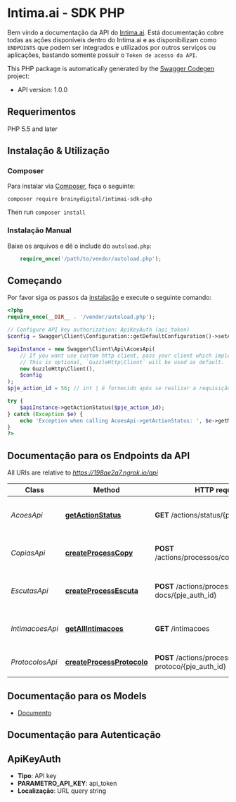 # Intima.ai - SDK PHP
Bem vindo a documentação da API do [Intima.ai](https://app.intima.ai). Está documentação cobre todas as ações disponíveis dentro do Intima.ai e as disponibilizam como `ENDPOINTS` que podem ser integrados e utilizados por outros serviços ou aplicações, bastando somente possuir o `Token de acesso da API`.

This PHP package is automatically generated by the [Swagger Codegen](https://github.com/swagger-api/swagger-codegen) project:

- API version: 1.0.0

## Requerimentos

PHP 5.5 and later

## Instalação & Utilização
### Composer

Para instalar via [Composer](http://getcomposer.org/), faça o seguinte:

```
composer require brainydigital/intimai-sdk-php
```

Then run `composer install`

### Instalação Manual

Baixe os arquivos e dê o include do `autoload.php`:

```php
    require_once('/path/to/vendor/autoload.php');
```

## Começando

Por favor siga os passos da [instalação](#installation--usage) e execute o seguinte comando:

```php
<?php
require_once(__DIR__ . '/vendor/autoload.php');

// Configure API key authorization: ApiKeyAuth (api_token)
$config = Swagger\Client\Configuration::getDefaultConfiguration()->setApiKey('api_token', 'YOUR_API_KEY');

$apiInstance = new Swagger\Client\Api\AcoesApi(
    // If you want use custom http client, pass your client which implements `GuzzleHttp\ClientInterface`.
    // This is optional, `GuzzleHttp\Client` will be used as default.
    new GuzzleHttp\Client(),
    $config
);
$pje_action_id = 56; // int | é fornecido após se realizar a requisição de qualquer ação para o Intima.ai

try {
    $apiInstance->getActionStatus($pje_action_id);
} catch (Exception $e) {
    echo 'Exception when calling AcoesApi->getActionStatus: ', $e->getMessage(), PHP_EOL;
}
?>
```

## Documentação para os Endpoints da API

All URIs are relative to *https://198ae2a7.ngrok.io/api*

Class | Method | HTTP request | Description
------------ | ------------- | ------------- | -------------
*AcoesApi* | [**getActionStatus**](docs/Api/AcoesApi.md#getactionstatus) | **GET** /actions/status/{pje_action_id} | Checa o resultado de uma ação
*CopiasApi* | [**createProcessCopy**](docs/Api/CopiasApi.md#createprocesscopy) | **POST** /actions/processos/copy/{pje_auth_id} | Realiza uma nova cópia processual
*EscutasApi* | [**createProcessEscuta**](docs/Api/EscutasApi.md#createprocessescuta) | **POST** /actions/process-docs/{pje_auth_id} | Realiza uma nova escuta processual
*IntimacoesApi* | [**getAllIntimacoes**](docs/Api/IntimacoesApi.md#getallintimacoes) | **GET** /intimacoes | Visualiza todas as intimações capturadas
*ProtocolosApi* | [**createProcessProtocolo**](docs/Api/ProtocolosApi.md#createprocessprotocolo) | **POST** /actions/process-protoco/{pje_auth_id} | Realiza um novo protocolo

## Documentação para os Models

 - [Documento](docs/Model/Documento.md)

## Documentação para Autenticação


## ApiKeyAuth

- **Tipo**: API key
- **PARAMETRO_API_KEY**: api_token
- **Localização**: URL query string



